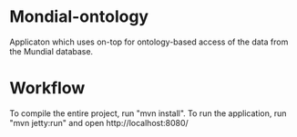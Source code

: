 Mondial-ontology
==============

Applicaton which uses on-top for ontology-based access of the data from the Mundial database.


Workflow
========

To compile the entire project, run "mvn install".
To run the application, run "mvn jetty:run" and open http://localhost:8080/ 



